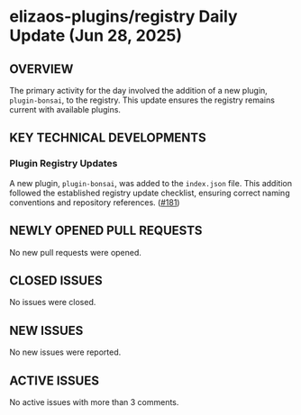 # elizaos-plugins/registry Daily Update (Jun 28, 2025)
## OVERVIEW 
The primary activity for the day involved the addition of a new plugin, `plugin-bonsai`, to the registry. This update ensures the registry remains current with available plugins.

## KEY TECHNICAL DEVELOPMENTS

### Plugin Registry Updates
A new plugin, `plugin-bonsai`, was added to the `index.json` file. This addition followed the established registry update checklist, ensuring correct naming conventions and repository references. ([#181](https://github.com/elizaos-plugins/registry/pull/181))

## NEWLY OPENED PULL REQUESTS
No new pull requests were opened.

## CLOSED ISSUES
No issues were closed.

## NEW ISSUES
No new issues were reported.

## ACTIVE ISSUES
No active issues with more than 3 comments.